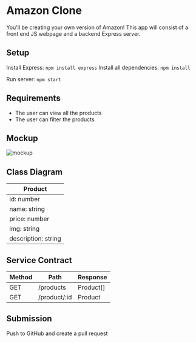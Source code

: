 # Amazon Clone

You'll be creating your own version of Amazon! This app will consist of a front end JS webpage and a backend Express server.

## Setup
Install Express: 
`npm install express`
Install all dependencies: 
`npm install`

Run server: 
`npm start`

## Requirements
* The user can view all the products
* The user can filter the products

## Mockup
![mockup](assets/mockup.png)

## Class Diagram
|Product|
| - |
| id: number |
| name: string |
| price: number |
| img: string |
| description: string |

## Service Contract
|Method|Path|Response|
|-|-|-|
| GET | /products | Product[] |
| GET | /product/:id | Product |

## Submission
Push to GitHub and create a pull request
